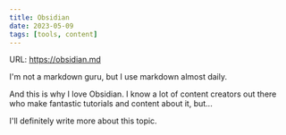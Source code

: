 ```yaml
---
title: Obsidian
date: 2023-05-09
tags: [tools, content]
---
```


URL: https://obsidian.md

I'm not a markdown guru, but I use markdown almost daily. 

And this is why I love Obsidian. I know a lot of content creators out there who make fantastic tutorials and content about it, but...

I'll definitely write more about this topic.